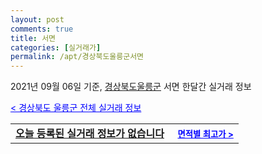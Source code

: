 ```yaml
---
layout: post
comments: true
title: 서면
categories: [실거래가]
permalink: /apt/경상북도울릉군서면
---
```


2021년 09월 06일 기준, <a href="/apt/경상북도울릉군">경상북도울릉군</a> 서면 한달간 실거래 정보

<a style="color: blue;" href="/apt/경상북도울릉군">< 경상북도 울릉군 전체 실거래 정보</a>
<!---- start ---->
<table>
  <tr>
    <td colspan="4" style="font-weight: bold;"><a href="/apt/경상북도울릉군서면{name_without_space}">오늘 등록된 실거래 정보가 없습니다</a> &nbsp;&nbsp;&nbsp; <a style="color: blue; font-size: smaller;" href="/apt/경상북도울릉군서면{name_without_space}">면적별 최고가 ></a></td>
  </tr>
    
</table>
<!---- end ---->
    